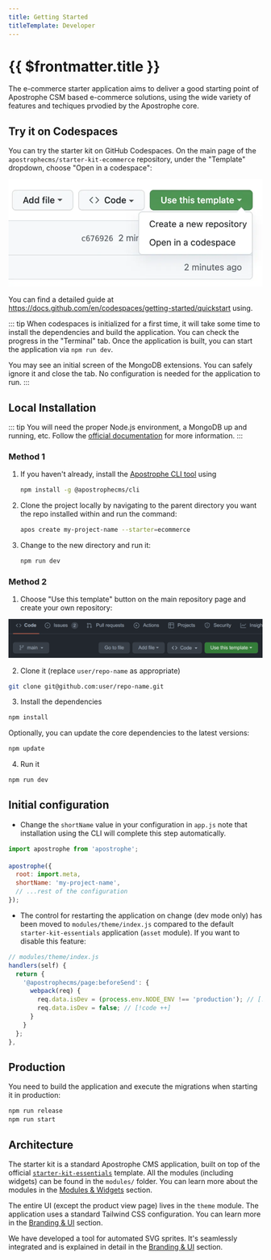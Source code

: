 ```yaml
---
title: Getting Started
titleTemplate: Developer
---
```


# {{ $frontmatter.title }}

The e-commerce starter application aims to deliver a good starting point of Apostrophe CSM based e-commerce solutions, using the wide variety of features and techiques prvodied by the Apostrophe core.

## Try it on Codespaces

You can try the starter kit on GitHub Codespaces. On the main page of the `apostrophecms/starter-kit-ecommerce` repository, under the "Template" dropdown, choose "Open in a codespace":

![Try it on Codespaces](../images/use-codespaces.webp)

You can find a detailed guide at <https://docs.github.com/en/codespaces/getting-started/quickstart> using.

::: tip
When codespaces is initialized for a first time, it will take some time to install the dependencies and build the application. You can check the progress in the "Terminal" tab. Once the application is built, you can start the application via `npm run dev`.

You may see an initial screen of the MongoDB extensions. You can safely ignore it and close the tab. No configuration is needed for the application to run.
:::

## Local Installation

::: tip
You will need the proper Node.js environment, a MongoDB up and running, etc. Follow the [official documentation](https://v3.docs.apostrophecms.org/guide/setting-up.html) for more information.
:::

### Method 1

1. If you haven't already, install the [Apostrophe CLI tool](https://docs.apostrophecms.org/guide/setting-up.html#the-apostrophe-cli-tool) using

   ``` sh
   npm install -g @apostrophecms/cli
   ```

2. Clone the project locally by navigating to the parent directory you want the repo installed within and run the command:

   ``` sh
   apos create my-project-name --starter=ecommerce
   ```

3. Change to the new directory and run it:

   ``` sh
   npm run dev
   ```

### Method 2

1. Choose "Use this template" button on the main repository page and create your own repository:

![Use Template GitHub](../images/use-gh-template.png)

2. Clone it (replace `user/repo-name` as appropriate)

```sh
git clone git@github.com:user/repo-name.git
```

3. Install the dependencies

```sh
npm install
```

Optionally, you can update the core dependencies to the latest versions:

```sh
npm update
```

4. Run it

```sh
npm run dev
```

## Initial configuration

- Change the `shortName` value in your configuration in `app.js` note that installation using the CLI will complete this step automatically.

```js
import apostrophe from 'apostrophe';

apostrophe({
  root: import.meta,
  shortName: 'my-project-name',
  // ...rest of the configuration
});
```

- The control for restarting the application on change (dev mode only) has been moved to `modules/theme/index.js` compared to the default `starter-kit-essentials` application (`asset` module). If you want to disable this feature:

```js
// modules/theme/index.js
handlers(self) {
  return {
    '@apostrophecms/page:beforeSend': {
      webpack(req) {
        req.data.isDev = (process.env.NODE_ENV !== 'production'); // [!code --]
        req.data.isDev = false; // [!code ++]
      }
    }
  };
},
```

## Production

You need to build the application and execute the migrations when starting it in production:

```sh
npm run release
npm run start
```

## Architecture

The starter kit is a standard Apostrophe CMS application, built on top of the official [`starter-kit-essentials`](https://github.com/apostrophecms/starter-kit-essentials) template. All the modules (including widgets) can be found in the `modules/` folder. You can learn more about the modules in the [Modules & Widgets](./modules-and-widgets.md) section.

The entire UI (except the product view page) lives in the `theme` module. The application uses a standard Tailwind CSS configuration. You can learn more in the [Branding & UI](./branding-and-ui.md) section.

We have developed a tool for automated SVG sprites. It's seamlessly integrated and is explained in detail in the [Branding & UI](./branding-and-ui.md) section.
